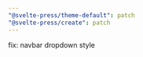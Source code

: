 ```yaml
---
"@svelte-press/theme-default": patch
"@svelte-press/create": patch
---
```


fix: navbar dropdown style
